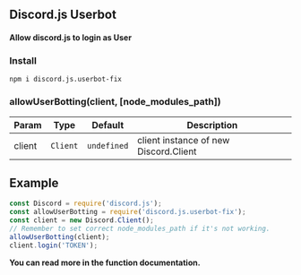 
## Discord.js Userbot

#### Allow discord.js to login as User

### Install
`npm i discord.js.userbot-fix`

### allowUserBotting(client, [node_modules_path])

| Param | Type | Default | Description |
| --- | --- | --- | --- |
| client | <code>Client</code> | <code>undefined</code> | client instance of new Discord.Client |

## Example

```js
const Discord = require('discord.js');
const allowUserBotting = require('discord.js.userbot-fix');
const client = new Discord.Client();
// Remember to set correct node_modules_path if it's not working.
allowUserBotting(client);
client.login('TOKEN');
```

**You can read more in the function documentation.**
